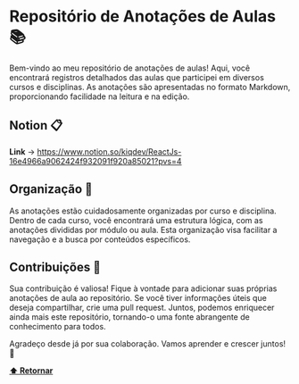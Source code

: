 # Repositório de Anotações de Aulas 📚

Bem-vindo ao meu repositório de anotações de aulas! Aqui, você encontrará registros detalhados das aulas que participei em diversos cursos e disciplinas. As anotações são apresentadas no formato Markdown, proporcionando facilidade na leitura e na edição.

## Notion 📋

**Link** -> https://www.notion.so/kiqdev/ReactJs-16e4966a9062424f932091f920a85021?pvs=4

## Organização 📂

As anotações estão cuidadosamente organizadas por curso e disciplina. Dentro de cada curso, você encontrará uma estrutura lógica, com as anotações divididas por módulo ou aula. Esta organização visa facilitar a navegação e a busca por conteúdos específicos.

## Contribuições 🤝

Sua contribuição é valiosa! Fique à vontade para adicionar suas próprias anotações de aula ao repositório. Se você tiver informações úteis que deseja compartilhar, crie uma pull request. Juntos, podemos enriquecer ainda mais este repositório, tornando-o uma fonte abrangente de conhecimento para todos.

Agradeço desde já por sua colaboração. Vamos aprender e crescer juntos! 🚀

[**⬆️ Retornar**](#repositório-de-anotações-de-aulas-📚)

